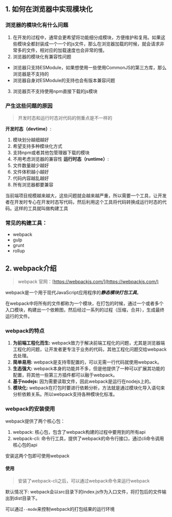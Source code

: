 
## 1. 如何在浏览器中实现模块化

### 浏览器的模块化有什么问题
1. 在开发的过程中，通常会更希望将功能细分成模块，方便维护和复用。如果这些模块全都封装成一个一个的js文件，那么在浏览器加载的时候，就会请求非常多的文件，相对应的加载速度也会非常的慢。 
2. 浏览器的模块化有兼容性问题
  - 浏览器只支持ESModule，如果想使用一些使用CommonJS的第三方库，那么浏览器是不支持的
  - 浏览器自身对ESModule的支持也会有版本兼容问题
3. 浏览器页不支持使用npm直接下载的js模块

### 产生这些问题的原因
> 开发时态和运行时态对代码的侧重点是不一样的   

**开发时态（devtime）**: 
  1. 模块划分越细越好
  2. 希望支持多种模块化方式
  3. 支持npm或者其他包管理器下载的模块
  4. 不用考虑浏览器的兼容性
**运行时态（runtime）**:
  1. 文件数量越少越好
  2. 文件体积越小越好
  3. 代码内容越乱越好
  4. 所有浏览器都要兼容

当前端项目规模越来越大，这些问题就会越来越严重，所以需要一个工具，让开发者在开发时专心在开发时态写代码，然后利用这个工具将代码转换成运行时态的代码。这样的工具就叫做构建工具

### 常见的构建工具： 
- webpack
- gulp
- grunt
- rollup

## 2. webpack介绍

> webpack 官网：[https://webpackjs.com/](https://webpackjs.com/)

webpack是一个用于现代JavaScript应用程序的***静态模块打包工具***。

在webpack中将所有的文件都称为一个模块，在打包的时候，通过一个或者多个入口模块，构建出一个依赖图，然后经过一系列的过程（压缩，合并），生成最终运行的文件。

### webpack的特点
1. **为前端工程化而生:** webpack致力于解决前端工程化的问题，尤其是浏览器端工程化的问题，让开发者更专注于业务的代码，其他工程化问题交给webpack去处理。
2. **简单易用:** webpack是支持零配置的，可以无需一行代码就使用webpack。
3. **生态强大:** webpack本身的功能并不多，但是他提供了一种可以扩展其功能的配置，将其他一些第三方插件都可以融于webpack。
4. **基于nodejs:** 因为需要读取文件，因此webpack是运行在nodejs上的。
5. **模块化:** webpack在打包时要进行依赖分析，方法就是通过模块化导入语句来分析依赖关系。所以webpack支持各种模块化标准。

### webpack的安装使用
webpack提供了两个核心包：  
1. webpack: 核心包，包含了webpack构建的过程中要用到的所有api  
2. webpack-cli: 命令行工具，提供了webpack的命令行接口，通过cli命令调用核心包的api  

安装这两个包即可使用webpack

#### 使用
> 安装了webpack-cli之后，可以通过webpack命令来运行webpack

默认情况下: webpack会以src目录下的index.js作为入口文件，将打包后的文件输出到dist目录下。

可以通过`--mode`来控制webpack的打包结果的运行环境
